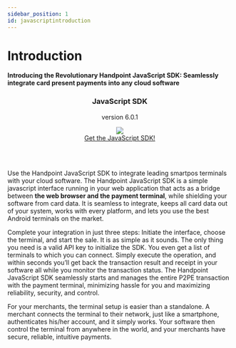 ```yaml
---
sidebar_position: 1
id: javascriptintroduction
---
```




# Introduction

**Introducing the Revolutionary Handpoint JavaScript SDK: Seamlessly integrate card present payments into any cloud software**


<div class="card-demo" align='middle'  >
  <div class="card card-background" >
    <div class="card__header">
      <h3>JavaScript SDK</h3>
      <p>version 6.0.1</p>
    </div>
    <div class="card__body">
      <a href="https://hpoint-cr-binaries-prod.s3.amazonaws.com/cloud/sdk/wrappers/js/6.0.1/handpoint-6.0.1.js">
  <img src="https://handpoint.imgix.net/ballicons/small/cloud.png"/> 
</a>
    </div>
    <div class="card__footer">
      <a class="button button--primary" href="https://hpoint-cr-binaries-prod.s3.amazonaws.com/cloud/sdk/wrappers/js/6.0.1/handpoint-6.0.1.js" >Get the JavaScript SDK!</a>
    </div>
  </div>
</div>

<br></br>

Use the Handpoint JavaScript SDK to integrate leading smartpos terminals with your cloud software. The Handpoint JavaScript SDK is a simple javascript interface running in your web application that acts as a bridge between **the web browser and the payment terminal**, while shielding your software from card data. It is seamless to integrate, keeps all card data out of your system, works with every platform, and lets you use the best Android terminals on the market.

Complete your integration in just three steps: Initiate the interface, choose the terminal, and start the sale. It is as simple as it sounds. The only thing you need is a valid API key to initialize the SDK. You even get a list of terminals to which you can connect. Simply execute the operation, and within seconds you’ll get back the transaction result and receipt in your software all while you monitor the transaction status. The Handpoint JavaScript SDK seamlessly starts and manages the entire P2PE transaction with the payment terminal, minimizing hassle for you and maximizing reliability, security, and control.

For your merchants, the terminal setup is easier than a standalone. A merchant connects the terminal to their network, just like a smartphone, authenticates his/her account, and it simply works. Your software then control the terminal from anywhere in the world, and your merchants have secure, reliable, intuitive payments.


